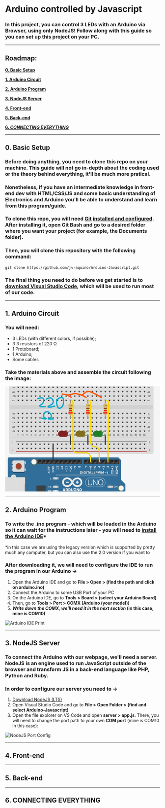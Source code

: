 # Arduino controlled by Javascript
### In this project, you can control 3 LEDs with an Arduino via Browser, using only NodeJS! Follow along with this guide so you can set up this project on your PC.

------------

## Roadmap:
[**0. Basic Setup**](#0-basic-setup)

[**1. Arduino Circuit**](#1-arduino-circuit)

[**2. Arduino Program**](#2-arduino-program)

[**3. NodeJS Server**](#3-nodejs-server)

[**4. Front-end**](#4-front-end)

[**5. Back-end**](#5-back-end)

[**6. *CONNECTING EVERYTHING***](#6-connecting-everything)

------------

## 0. Basic Setup
### Before doing anything, you need to clone this repo on your machine. This guide will not go in-depth about the coding used or the theory behind everything, it'll be much more pratical.
### Nonetheless, if you have an intermediate knowledge in front-end dev with HTML/CSS/JS and some basic understanding of Electronics and Arduino you'll be able to understand and learn from this program/guide.
### To clone this repo, you will need [Git](https://git-scm.com/) [installed and configured](https://techpp.com/2021/09/03/install-git-on-windows-guide/). After installing it, open Git Bash and go to a desired folder where you want your project (for example, the Documents folder).
### Then, you will clone this repository with the following command:
	git clone https://github.com/jv-aquino/Arduino-Javascript.git

### The final thing you need to do before we get started is to [download Visual Studio Code](https://code.visualstudio.com/), which will be used to run most of our code.

------------

## 1. Arduino Circuit
### You will need:
- 3 LEDs (with different colors, if possible);
- 3 3 resistors of 220 Ω
- 1 Protoboard;
- 1 Arduino;
- Some cables
### Take the materials above and assemble the circuit following the image:
![Circuit Image](./arduino/circuit.png)

------------

## 2. Arduino Program
### To write the .ino program - which will be loaded in the Arduino so it can wait for the instructions later - you will need to [install the Arduino IDE](https://www.arduino.cc/en/software/#legacy-ide-18x)*
*in this case we are using the legacy version which is supported by pretty much any computer, but you can also use the 2.0 version if you want to
### After downloading it, we will need to configure the IDE to run the program in our Arduino ->
1. Open the Arduino IDE and go to **File > Open > (find the path and click on arduino.ino)**
2. Connect the Arduino to some USB Port of your PC
3. On the Arduino IDE, go to **Tools > Board > (select your Arduino Board)** 
4. Then, go to **Tools > Port > COMX (Arduino (your model))**
5. ***Write down the COMX, we'll need it in the next section* (in this case, mine is COM10)**

![Arduino IDE Print](https://i.imgur.com/Q3As1Lz.png)

------------

## 3. NodeJS Server
### To connect the Arduino with our webpage, we'll need a server. NodeJS is an engine used to run JavaScript outside of the browser and transform JS in a back-end language like PHP, Python and Ruby. 
### In order to configure our server you need to ->
1. [Download NodeJS (LTS)](https://nodejs.org/en/) 
2. Open Visual Studio Code and go to **File > Open Folder > (find and select Arduino-Javascript)**
3. Open the file explorer on VS Code and open **server > app.js**. There, you will need to change the port path to your own **COM port** (mine is COM10 in this case):

![NodeJS Port Config](https://i.imgur.com/UZ0qrj8.png)

------------

## 4. Front-end

------------

## 5. Back-end

------------

## 6. CONNECTING EVERYTHING